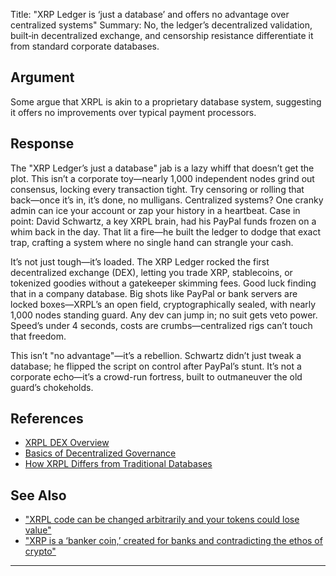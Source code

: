 Title: "XRP Ledger is ‘just a database’ and offers no advantage over centralized systems"
Summary: No, the ledger’s decentralized validation, built‑in decentralized exchange, and censorship resistance differentiate it from standard corporate databases.

## Argument  
Some argue that XRPL is akin to a proprietary database system, suggesting it offers no improvements over typical payment processors.

## Response  
The "XRP Ledger’s just a database" jab is a lazy whiff that doesn’t get the plot. This isn’t a corporate toy—nearly 1,000 independent nodes grind out consensus, locking every transaction tight. Try censoring or rolling that back—once it’s in, it’s done, no mulligans. Centralized systems? One cranky admin can ice your account or zap your history in a heartbeat. Case in point: David Schwartz, a key XRPL brain, had his PayPal funds frozen on a whim back in the day. That lit a fire—he built the ledger to dodge that exact trap, crafting a system where no single hand can strangle your cash.

It’s not just tough—it’s loaded. The XRP Ledger rocked the first decentralized exchange (DEX), letting you trade XRP, stablecoins, or tokenized goodies without a gatekeeper skimming fees. Good luck finding that in a company database. Big shots like PayPal or bank servers are locked boxes—XRPL’s an open field, cryptographically sealed, with nearly 1,000 nodes standing guard. Any dev can jump in; no suit gets veto power. Speed’s under 4 seconds, costs are crumbs—centralized rigs can’t touch that freedom.

This isn’t "no advantage"—it’s a rebellion. Schwartz didn’t just tweak a database; he flipped the script on control after PayPal’s stunt. It’s not a corporate echo—it’s a crowd-run fortress, built to outmaneuver the old guard’s chokeholds.

## References
- [XRPL DEX Overview](https://xrpl.org/docs/concepts/tokens/decentralized-exchange)
- [Basics of Decentralized Governance](https://xrpl.org/consensus.html)
- [How XRPL Differs from Traditional Databases](https://xrpl.org/blog/)

## See Also
- ["XRPL code can be changed arbitrarily and your tokens could lose value"](xrpl-code-can-be-changed-arbitrarily-and-your-tokens-could-lose-value.html)
- ["XRP is a ‘banker coin,’ created for banks and contradicting the ethos of crypto"](xrp-is-a-banker-coin-created-for-banks-and-contradicting-the-ethos-of-crypto.html)

---

